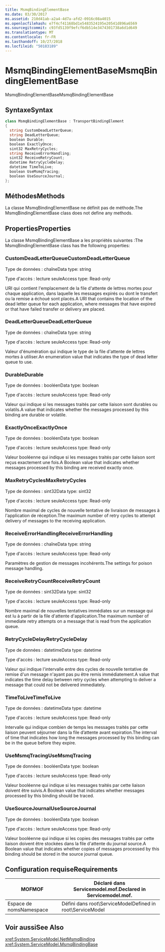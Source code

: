 ```yaml
---
title: MsmqBindingElementBase
ms.date: 03/30/2017
ms.assetid: 210d41ab-a2a4-4d7a-afd2-0916c08a4015
ms.openlocfilehash: e7f4cf41168bd1e5483524195e20541d896a6569
ms.sourcegitcommit: c93fd5139f9efcf6db514e3474301738a6d1d649
ms.translationtype: MT
ms.contentlocale: fr-FR
ms.lasthandoff: 10/27/2018
ms.locfileid: "50183189"
---
```

# <a name="msmqbindingelementbase"></a><span data-ttu-id="c447e-102">MsmqBindingElementBase</span><span class="sxs-lookup"><span data-stu-id="c447e-102">MsmqBindingElementBase</span></span>
<span data-ttu-id="c447e-103">MsmqBindingElementBase</span><span class="sxs-lookup"><span data-stu-id="c447e-103">MsmqBindingElementBase</span></span>  
  
## <a name="syntax"></a><span data-ttu-id="c447e-104">Syntaxe</span><span class="sxs-lookup"><span data-stu-id="c447e-104">Syntax</span></span>  
  
```csharp  
class MsmqBindingElementBase : TransportBindingElement  
{  
  string CustomDeadLetterQueue;  
  string DeadLetterQueue;  
  boolean Durable;  
  boolean ExactlyOnce;  
  sint32 MaxRetryCycles;  
  string ReceiveErrorHandling;  
  sint32 ReceiveRetryCount;  
  datetime RetryCycleDelay;  
  datetime TimeToLive;  
  boolean UseMsmqTracing;  
  boolean UseSourceJournal;  
};  
```  
  
## <a name="methods"></a><span data-ttu-id="c447e-105">Méthodes</span><span class="sxs-lookup"><span data-stu-id="c447e-105">Methods</span></span>  
 <span data-ttu-id="c447e-106">La classe MsmqBindingElementBase ne définit pas de méthode.</span><span class="sxs-lookup"><span data-stu-id="c447e-106">The MsmqBindingElementBase class does not define any methods.</span></span>  
  
## <a name="properties"></a><span data-ttu-id="c447e-107">Properties</span><span class="sxs-lookup"><span data-stu-id="c447e-107">Properties</span></span>  
 <span data-ttu-id="c447e-108">La classe MsmqBindingElementBase a les propriétés suivantes :</span><span class="sxs-lookup"><span data-stu-id="c447e-108">The MsmqBindingElementBase class has the following properties:</span></span>  
  
### <a name="customdeadletterqueue"></a><span data-ttu-id="c447e-109">CustomDeadLetterQueue</span><span class="sxs-lookup"><span data-stu-id="c447e-109">CustomDeadLetterQueue</span></span>  
 <span data-ttu-id="c447e-110">Type de données : chaîne</span><span class="sxs-lookup"><span data-stu-id="c447e-110">Data type: string</span></span>  
  
 <span data-ttu-id="c447e-111">Type d'accès : lecture seule</span><span class="sxs-lookup"><span data-stu-id="c447e-111">Access type: Read-only</span></span>  
  
 <span data-ttu-id="c447e-112">URI qui contient l'emplacement de la file d'attente de lettres mortes pour chaque application, dans laquelle les messages expirés ou dont le transfert ou la remise a échoué sont placés.</span><span class="sxs-lookup"><span data-stu-id="c447e-112">A URI that contains the location of the dead letter queue for each application, where messages that have expired or that have failed transfer or delivery are placed.</span></span>  
  
### <a name="deadletterqueue"></a><span data-ttu-id="c447e-113">DeadLetterQueue</span><span class="sxs-lookup"><span data-stu-id="c447e-113">DeadLetterQueue</span></span>  
 <span data-ttu-id="c447e-114">Type de données : chaîne</span><span class="sxs-lookup"><span data-stu-id="c447e-114">Data type: string</span></span>  
  
 <span data-ttu-id="c447e-115">Type d'accès : lecture seule</span><span class="sxs-lookup"><span data-stu-id="c447e-115">Access type: Read-only</span></span>  
  
 <span data-ttu-id="c447e-116">Valeur d'énumération qui indique le type de la file d'attente de lettres mortes à utiliser.</span><span class="sxs-lookup"><span data-stu-id="c447e-116">An enumeration value that indicates the type of dead letter queue to use.</span></span>  
  
### <a name="durable"></a><span data-ttu-id="c447e-117">Durable</span><span class="sxs-lookup"><span data-stu-id="c447e-117">Durable</span></span>  
 <span data-ttu-id="c447e-118">Type de données : booléen</span><span class="sxs-lookup"><span data-stu-id="c447e-118">Data type: boolean</span></span>  
  
 <span data-ttu-id="c447e-119">Type d'accès : lecture seule</span><span class="sxs-lookup"><span data-stu-id="c447e-119">Access type: Read-only</span></span>  
  
 <span data-ttu-id="c447e-120">Valeur qui indique si les messages traités par cette liaison sont durables ou volatils.</span><span class="sxs-lookup"><span data-stu-id="c447e-120">A value that indicates whether the messages processed by this binding are durable or volatile.</span></span>  
  
### <a name="exactlyonce"></a><span data-ttu-id="c447e-121">ExactlyOnce</span><span class="sxs-lookup"><span data-stu-id="c447e-121">ExactlyOnce</span></span>  
 <span data-ttu-id="c447e-122">Type de données : booléen</span><span class="sxs-lookup"><span data-stu-id="c447e-122">Data type: boolean</span></span>  
  
 <span data-ttu-id="c447e-123">Type d'accès : lecture seule</span><span class="sxs-lookup"><span data-stu-id="c447e-123">Access type: Read-only</span></span>  
  
 <span data-ttu-id="c447e-124">Valeur booléenne qui indique si les messages traités par cette liaison sont reçus exactement une fois.</span><span class="sxs-lookup"><span data-stu-id="c447e-124">A Boolean value that indicates whether messages processed by this binding are received exactly once.</span></span>  
  
### <a name="maxretrycycles"></a><span data-ttu-id="c447e-125">MaxRetryCycles</span><span class="sxs-lookup"><span data-stu-id="c447e-125">MaxRetryCycles</span></span>  
 <span data-ttu-id="c447e-126">Type de données : sint32</span><span class="sxs-lookup"><span data-stu-id="c447e-126">Data type: sint32</span></span>  
  
 <span data-ttu-id="c447e-127">Type d'accès : lecture seule</span><span class="sxs-lookup"><span data-stu-id="c447e-127">Access type: Read-only</span></span>  
  
 <span data-ttu-id="c447e-128">Nombre maximal de cycles de nouvelle tentative de livraison de messages à l'application de réception.</span><span class="sxs-lookup"><span data-stu-id="c447e-128">The maximum number of retry cycles to attempt delivery of messages to the receiving application.</span></span>  
  
### <a name="receiveerrorhandling"></a><span data-ttu-id="c447e-129">ReceiveErrorHandling</span><span class="sxs-lookup"><span data-stu-id="c447e-129">ReceiveErrorHandling</span></span>  
 <span data-ttu-id="c447e-130">Type de données : chaîne</span><span class="sxs-lookup"><span data-stu-id="c447e-130">Data type: string</span></span>  
  
 <span data-ttu-id="c447e-131">Type d'accès : lecture seule</span><span class="sxs-lookup"><span data-stu-id="c447e-131">Access type: Read-only</span></span>  
  
 <span data-ttu-id="c447e-132">Paramètres de gestion de messages incohérents.</span><span class="sxs-lookup"><span data-stu-id="c447e-132">The settings for poison message handling.</span></span>  
  
### <a name="receiveretrycount"></a><span data-ttu-id="c447e-133">ReceiveRetryCount</span><span class="sxs-lookup"><span data-stu-id="c447e-133">ReceiveRetryCount</span></span>  
 <span data-ttu-id="c447e-134">Type de données : sint32</span><span class="sxs-lookup"><span data-stu-id="c447e-134">Data type: sint32</span></span>  
  
 <span data-ttu-id="c447e-135">Type d'accès : lecture seule</span><span class="sxs-lookup"><span data-stu-id="c447e-135">Access type: Read-only</span></span>  
  
 <span data-ttu-id="c447e-136">Nombre maximal de nouvelles tentatives immédiates sur un message qui est lu à partir de la file d'attente d'application.</span><span class="sxs-lookup"><span data-stu-id="c447e-136">The maximum number of immediate retry attempts on a message that is read from the application queue.</span></span>  
  
### <a name="retrycycledelay"></a><span data-ttu-id="c447e-137">RetryCycleDelay</span><span class="sxs-lookup"><span data-stu-id="c447e-137">RetryCycleDelay</span></span>  
 <span data-ttu-id="c447e-138">Type de données : datetime</span><span class="sxs-lookup"><span data-stu-id="c447e-138">Data type: datetime</span></span>  
  
 <span data-ttu-id="c447e-139">Type d'accès : lecture seule</span><span class="sxs-lookup"><span data-stu-id="c447e-139">Access type: Read-only</span></span>  
  
 <span data-ttu-id="c447e-140">Valeur qui indique l'intervalle entre des cycles de nouvelle tentative de remise d'un message n'ayant pas pu être remis immédiatement.</span><span class="sxs-lookup"><span data-stu-id="c447e-140">A value that indicates the time delay between retry cycles when attempting to deliver a message that could not be delivered immediately.</span></span>  
  
### <a name="timetolive"></a><span data-ttu-id="c447e-141">TimeToLive</span><span class="sxs-lookup"><span data-stu-id="c447e-141">TimeToLive</span></span>  
 <span data-ttu-id="c447e-142">Type de données : datetime</span><span class="sxs-lookup"><span data-stu-id="c447e-142">Data type: datetime</span></span>  
  
 <span data-ttu-id="c447e-143">Type d'accès : lecture seule</span><span class="sxs-lookup"><span data-stu-id="c447e-143">Access type: Read-only</span></span>  
  
 <span data-ttu-id="c447e-144">Intervalle qui indique combien de temps les messages traités par cette liaison peuvent séjourner dans la file d’attente avant expiration.</span><span class="sxs-lookup"><span data-stu-id="c447e-144">The interval of time that indicates how long the messages processed by this binding can be in the queue before they expire.</span></span>  
  
### <a name="usemsmqtracing"></a><span data-ttu-id="c447e-145">UseMsmqTracing</span><span class="sxs-lookup"><span data-stu-id="c447e-145">UseMsmqTracing</span></span>  
 <span data-ttu-id="c447e-146">Type de données : booléen</span><span class="sxs-lookup"><span data-stu-id="c447e-146">Data type: boolean</span></span>  
  
 <span data-ttu-id="c447e-147">Type d'accès : lecture seule</span><span class="sxs-lookup"><span data-stu-id="c447e-147">Access type: Read-only</span></span>  
  
 <span data-ttu-id="c447e-148">Valeur booléenne qui indique si les messages traités par cette liaison doivent être suivis.</span><span class="sxs-lookup"><span data-stu-id="c447e-148">A Boolean value that indicates whether messages processed by this binding should be traced.</span></span>  
  
### <a name="usesourcejournal"></a><span data-ttu-id="c447e-149">UseSourceJournal</span><span class="sxs-lookup"><span data-stu-id="c447e-149">UseSourceJournal</span></span>  
 <span data-ttu-id="c447e-150">Type de données : booléen</span><span class="sxs-lookup"><span data-stu-id="c447e-150">Data type: boolean</span></span>  
  
 <span data-ttu-id="c447e-151">Type d'accès : lecture seule</span><span class="sxs-lookup"><span data-stu-id="c447e-151">Access type: Read-only</span></span>  
  
 <span data-ttu-id="c447e-152">Valeur booléenne qui indique si les copies des messages traités par cette liaison doivent être stockées dans la file d'attente du journal source.</span><span class="sxs-lookup"><span data-stu-id="c447e-152">A Boolean value that indicates whether copies of messages processed by this binding should be stored in the source journal queue.</span></span>  
  
## <a name="requirements"></a><span data-ttu-id="c447e-153">Configuration requise</span><span class="sxs-lookup"><span data-stu-id="c447e-153">Requirements</span></span>  
  
|<span data-ttu-id="c447e-154">MOF</span><span class="sxs-lookup"><span data-stu-id="c447e-154">MOF</span></span>|<span data-ttu-id="c447e-155">Déclaré dans Servicemodel.mof.</span><span class="sxs-lookup"><span data-stu-id="c447e-155">Declared in Servicemodel.mof.</span></span>|  
|---------|-----------------------------------|  
|<span data-ttu-id="c447e-156">Espace de noms</span><span class="sxs-lookup"><span data-stu-id="c447e-156">Namespace</span></span>|<span data-ttu-id="c447e-157">Défini dans root\ServiceModel</span><span class="sxs-lookup"><span data-stu-id="c447e-157">Defined in root\ServiceModel</span></span>|  
  
## <a name="see-also"></a><span data-ttu-id="c447e-158">Voir aussi</span><span class="sxs-lookup"><span data-stu-id="c447e-158">See Also</span></span>  
 <xref:System.ServiceModel.NetMsmqBinding>  
 <xref:System.ServiceModel.MsmqBindingBase>
